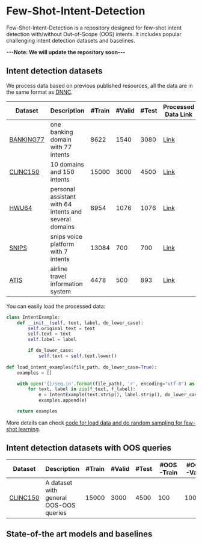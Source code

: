 # Few-Shot-Intent-Detection


Few-Shot-Intent-Detection is a repository designed for few-shot intent detection with/without Out-of-Scope (OOS) intents. It includes popular challenging intent detection datasets and baselines.


**---Note: We will update the repository soon---**

## Intent detection datasets

We process data based on previous published resources, all the data are in the same format as [DNNC](https://github.com/jianguoz/DNNC-few-shot-intent). 


| Dataset      	| Description  | #Train | #Valid | #Test 	|  Processed Data Link| 
|--------------	|------	|------	|------	|---------------	|------	|
| [BANKING77](https://arxiv.org/abs/2003.04807)      	| one banking domain with 77 intents  |8622|1540| 3080  	|  [Link](https://github.com/jianguoz/Few-Shot-Intent-Detection/tree/main/Datasets/BANKING77)                  	|
| [CLINC150](https://www.aclweb.org/anthology/D19-1131/)        | 10 domains and 150 intents |15000| 3000	| 4500 	| [Link](https://github.com/jianguoz/Few-Shot-Intent-Detection/tree/main/Datasets/CLINC150)|                                              	| Link	|
| [HWU64](https://arxiv.org/abs/1903.05566)        | personal assistant with 64 intents and several domains                                                 |8954| 1076	| 1076 	|  [Link](https://github.com/jianguoz/Few-Shot-Intent-Detection/tree/main/Datasets/HWU64)	|
| [SNIPS](https://arxiv.org/pdf/1805.10190.pdf)        |snips voice platform with 7 intents   |13084| 700	| 700 	|  [Link](https://github.com/jianguoz/Few-Shot-Intent-Detection/tree/main/Datasets/SNIPS)	|
| [ATIS](https://ieeexplore.ieee.org/document/5700816)        |airline travel information system   |4478| 500	| 893 	|  [Link](https://github.com/jianguoz/Few-Shot-Intent-Detection/tree/main/Datasets/SNIPS)	|

You can easily load the processed data:
```python
class IntentExample:
    def __init__(self, text, label, do_lower_case):
        self.original_text = text
        self.text = text
        self.label = label

        if do_lower_case:
            self.text = self.text.lower()
        
def load_intent_examples(file_path, do_lower_case=True):
    examples = []

    with open('{}/seq.in'.format(file_path), 'r', encoding="utf-8") as f_text, open('{}/label'.format(file_path), 'r', encoding="utf-8") as f_label:
        for text, label in zip(f_text, f_label):
            e = IntentExample(text.strip(), label.strip(), do_lower_case)
            examples.append(e)

    return examples
```

More details can check [code for load data and do random sampling for few-shot learning](https://github.com/jianguoz/DNNC-few-shot-intent/blob/master/train_classifier.py#L127).

## Intent detection datasets with OOS queries

| Dataset      	| Description  | #Train | #Valid | #Test 	|#OOS-Train |#OOS-Valid|#OOS-Test|  Processed Data Link| 
|--------------	|------	|------	|------	|---------------	|------	|------	|------	|------	|
| [CLINC150](https://www.aclweb.org/anthology/D19-1131/)        | A dataset with general OOS-OOS queries |15000| 3000	| 4500  |	100| 100|1000| [Link](https://github.com/jianguoz/Few-Shot-Intent-Detection/tree/main/Datasets/CLINC150)|                                             

## State-of-the art models and baselines

  
